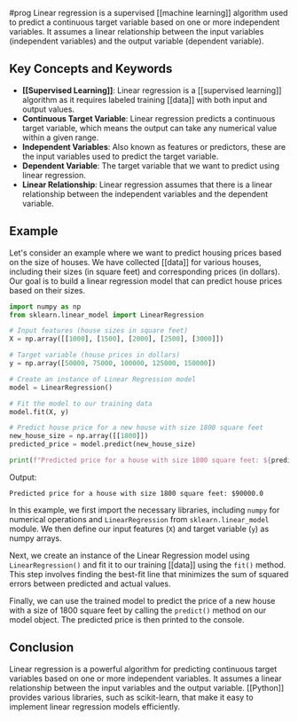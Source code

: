 #prog 
Linear regression is a supervised [[machine learning]] algorithm used to predict a continuous target variable based on one or more independent variables. It assumes a linear relationship between the input variables (independent variables) and the output variable (dependent variable).

## Key Concepts and Keywords

- **[[Supervised Learning]]**: Linear regression is a [[supervised learning]] algorithm as it requires labeled training [[data]] with both input and output values.
- **Continuous Target Variable**: Linear regression predicts a continuous target variable, which means the output can take any numerical value within a given range.
- **Independent Variables**: Also known as features or predictors, these are the input variables used to predict the target variable.
- **Dependent Variable**: The target variable that we want to predict using linear regression.
- **Linear Relationship**: Linear regression assumes that there is a linear relationship between the independent variables and the dependent variable.

## Example

Let's consider an example where we want to predict housing prices based on the size of houses. We have collected [[data]] for various houses, including their sizes (in square feet) and corresponding prices (in dollars). Our goal is to build a linear regression model that can predict house prices based on their sizes.

```python
import numpy as np
from sklearn.linear_model import LinearRegression

# Input features (house sizes in square feet)
X = np.array([[1000], [1500], [2000], [2500], [3000]])

# Target variable (house prices in dollars)
y = np.array([50000, 75000, 100000, 125000, 150000])

# Create an instance of Linear Regression model
model = LinearRegression()

# Fit the model to our training data
model.fit(X, y)

# Predict house price for a new house with size 1800 square feet
new_house_size = np.array([[1800]])
predicted_price = model.predict(new_house_size)

print(f"Predicted price for a house with size 1800 square feet: ${predicted_price[0]}")
```

Output:
```
Predicted price for a house with size 1800 square feet: $90000.0
```

In this example, we first import the necessary libraries, including `numpy` for numerical operations and `LinearRegression` from `sklearn.linear_model` module. We then define our input features (`X`) and target variable (`y`) as numpy arrays.

Next, we create an instance of the Linear Regression model using `LinearRegression()` and fit it to our training [[data]] using the `fit()` method. This step involves finding the best-fit line that minimizes the sum of squared errors between predicted and actual values.

Finally, we can use the trained model to predict the price of a new house with a size of 1800 square feet by calling the `predict()` method on our model object. The predicted price is then printed to the console.

## Conclusion

Linear regression is a powerful algorithm for predicting continuous target variables based on one or more independent variables. It assumes a linear relationship between the input variables and the output variable. [[Python]] provides various libraries, such as scikit-learn, that make it easy to implement linear regression models efficiently.
